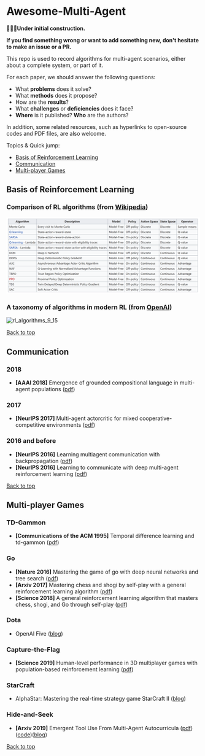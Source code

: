 # Awesome-Multi-Agent

**:running::running::running:Under initial construction.**

**If you find something wrong or want to add something new, don't hesitate to make an issue or a PR.**

This repo is used to record  algorithms for multi-agent scenarios, either about a complete system, or part of it. 

For each paper, we should answer the following questions:
- What **problems** does it solve?
- What **methods** does it propose?
- How are the **results**?
- What **challenges** or **deficiencies** does it face?
- **Where** is it published? **Who** are the authors?

In addition, some related resources, such as hyperlinks to open-source codes and PDF files, are also welcome.

Topics & Quick jump:
  - [Basis of Reinforcement Learning](#basis-of-reinforcement-learning)
  - [Communication](#communication)
  - [Multi-player Games](#multi-player-games)

## Basis of Reinforcement Learning

### Comparison of RL algorithms (from [Wikipedia](https://en.wikipedia.org/wiki/Reinforcement_learning))
![1569218477168](./_assets/1569218477168.png)

### A taxonomy of algorithms in modern RL (from [OpenAI](https://spinningup.openai.com/en/latest/spinningup/rl_intro2.html#citations-below))
![rl_algorithms_9_15](https://spinningup.openai.com/en/latest/_images/rl_algorithms_9_15.svg)

[Back to top](#awesome-multi-agent)

## Communication

### 2018

- **[AAAI 2018]** Emergence of grounded compositional language in multi-agent populations ([pdf](https://www.aaai.org/ocs/index.php/AAAI/AAAI18/paper/viewFile/17007/15846))

### 2017

- **[NeurIPS 2017]** Multi-agent actorcritic for mixed cooperative-competitive environments ([pdf](https://papers.nips.cc/paper/7217-multi-agent-actor-critic-for-mixed-cooperative-competitive-environments.pdf))

### 2016 and before

- **[NeurIPS 2016]** Learning multiagent communication with backpropagation ([pdf](https://papers.nips.cc/paper/6398-learning-multiagent-communication-with-backpropagation.pdf))
- **[NeurIPS 2016]** Learning to
communicate with deep multi-agent reinforcement learning ([pdf](https://papers.nips.cc/paper/6042-learning-to-communicate-with-deep-multi-agent-reinforcement-learning.pdf))

[Back to top](#awesome-multi-agent)

## Multi-player Games

### TD-Gammon
- **[Communications of the ACM 1995]** Temporal difference learning and td-gammon ([pdf](https://cling.csd.uwo.ca/cs346a/extra/tdgammon.pdf))

### Go
- **[Nature 2016]** Mastering the game of go with deep neural networks and tree search ([pdf](https://www.nature.com/articles/nature16961.pdf))
- **[Arxiv 2017]** Mastering chess and shogi by self-play with a general reinforcement learning algorithm ([pdf](https://arxiv.org/pdf/1712.01815.pdf))
- **[Science 2018]** A general reinforcement learning algorithm that masters chess, shogi, and Go through self-play ([pdf](https://science.sciencemag.org/content/sci/362/6419/1140.full.pdf))

### Dota
- OpenAI Five ([blog](https://openai.com/blog/openai-five/))

### Capture-the-Flag
- **[Science 2019]** Human-level performance in 3D multiplayer games with population-based reinforcement learning ([pdf](https://science.sciencemag.org/content/sci/364/6443/859.full.pdf))

### StarCraft
- AlphaStar: Mastering the real-time strategy game StarCraft II ([blog](https://deepmind.com/blog/article/alphastar-mastering-real-time-strategy-game-starcraft-ii))

### Hide-and-Seek
- **[Arxiv 2019]** Emergent Tool Use From Multi-Agent Autocurricula ([pdf](https://arxiv.org/pdf/1909.07528.pdf))([code](https://github.com/openai/multi-agent-emergence-environments))([blog](https://openai.com/blog/emergent-tool-use/))

[Back to top](#awesome-multi-agent)